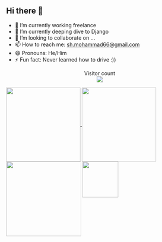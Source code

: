 ## Hi there 👋

- 🔭 I’m currently working freelance
- 🌱 I’m currently deeping dive to Django 
- 👯 I’m looking to collaborate on ...
- 📫 How to reach me: sh.mohammad66@gmail.com
- 😄 Pronouns: He/Him
- ⚡ Fun fact: Never learned how to drive :))


<div style="width:100%">
<p align="center">
  Visitor count<br>
  <img src="https://profile-counter.glitch.me/_softrebel/count.svg" />
</p>

</div>


<div style="width:100%">

  <a href="#">
  <img height=200 align="center" src="https://my-stats-43gk.vercel.app/api?username=softrebel&show_icons=true&theme=radical&hide=contribs,issues&show=discussions_answered&rank_icon=github&include_all_commits=true&card_width=150" />
</a>
<a href="#">
  <img height=200 align="center" src="https://my-stats-43gk.vercel.app/api/top-langs/?username=softrebel&hide=html,scss,css&langs_count=8&layout=compact&theme=radical&card_width=150" />
</a>

<img align="left" height=202 src="https://github-readme-streak-stats-git-main-davids-projects-ad77adcc.vercel.app/?user=blocage&theme=radical"/>
<img align="left" height=97 src="https://github-profile-trophy.vercel.app/?username=softrebel&theme=radical&no-frame=true&title=Stars,Followers,Commits&column=-1"/>
</div>



